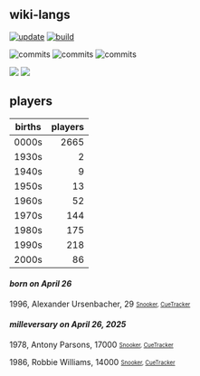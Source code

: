 ## wiki-langs
[![update](https://github.com/dreamerminsk/wiki-langs/actions/workflows/update-tables.yml/badge.svg)](https://github.com/dreamerminsk/wiki-langs/actions/workflows/update-tables.yml)
[![build](https://github.com/dreamerminsk/wiki-langs/actions/workflows/build.yml/badge.svg)](https://github.com/dreamerminsk/wiki-langs/actions/workflows/build.yml)

![commits](https://img.shields.io/github/commit-activity/y/dreamerminsk/wiki-langs)
![commits](https://img.shields.io/github/commit-activity/m/dreamerminsk/wiki-langs)
![commits](https://img.shields.io/github/commit-activity/w/dreamerminsk/wiki-langs)

![](https://img.shields.io/github/languages/code-size/dreamerminsk/wiki-langs)
![](https://img.shields.io/github/repo-size/dreamerminsk/wiki-langs)

## players
| births | players |
| :----: | ------: |
| 0000s | 2665 |
| 1930s | 2 |
| 1940s | 9 |
| 1950s | 13 |
| 1960s | 52 |
| 1970s | 144 |
| 1980s | 175 |
| 1990s | 218 |
| 2000s | 86 |

#### ***born on April 26***
1996, Alexander Ursenbacher, 29 <sub><sup>[Snooker](http://www.snooker.org/res/index.asp?player=239), [CueTracker](http://cuetracker.net/Players/alexander-ursenbacher/)</sup></sub>


#### ***milleversary on April 26, 2025***
1978, Antony Parsons, 17000 <sub><sup>[Snooker](http://www.snooker.org/res/index.asp?player=186), [CueTracker](http://cuetracker.net/Players/antony-parsons/)</sup></sub>

1986, Robbie Williams, 14000 <sub><sup>[Snooker](http://www.snooker.org/res/index.asp?player=96), [CueTracker](http://cuetracker.net/Players/robbie-williams/)</sup></sub>



